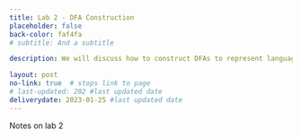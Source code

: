 ```yaml
---
title: Lab 2 - DFA Construction
placeholder: false
back-color: faf4fa
# subtitle: And a subtitle

description: We will discuss how to construct DFAs to represent languages and vice-versa.

layout: post
no-link: true  # stops link to page 
# last-updated: 202 #last updated date
deliverydate: 2023-01-25 #last updated date
---
```


Notes on lab 2
